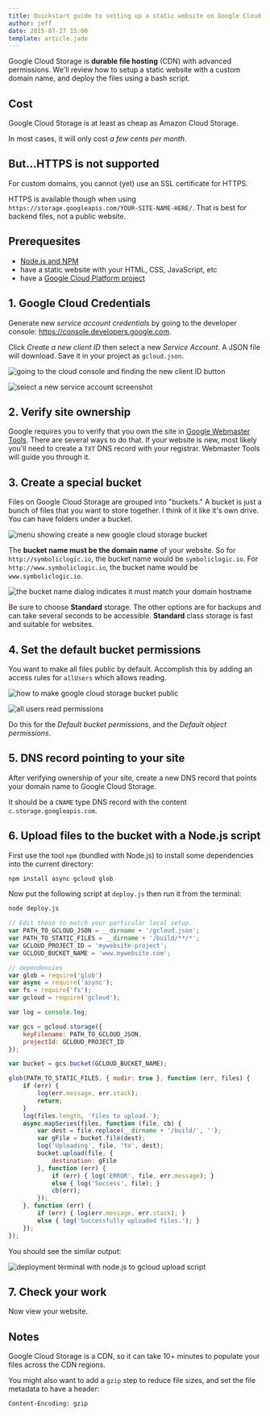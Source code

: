 ```yaml
---
title: Quickstart guide to setting up a static website on Google Cloud Storage
author: jeff
date: 2015-07-27 15:00
template: article.jade
---
```


Google Cloud Storage is **durable file hosting** (CDN) with
advanced permissions. We'll review how to setup a static
website with a custom domain name, and deploy the files using a bash script.

## Cost

Google Cloud Storage is at least as cheap as Amazon Cloud Storage.

In most cases, it will only cost *a few cents per month*.

## But...HTTPS is not supported

For custom domains, you cannot (yet) use an SSL certificate for HTTPS.

HTTPS is available though when using `https://storage.googleapis.com/YOUR-SITE-NAME-HERE/`.
That is best for backend files, not a public website.

## Prerequesites

- [Node.js and NPM](https://nodejs.org/download/)
- have a static website with your HTML, CSS, JavaScript, etc
- have a [Google Cloud Platform project](https://console.developers.google.com/project)


## 1. Google Cloud Credentials

Generate new *service account credentials* by going to
the developer console: https://console.developers.google.com.

Click *Create a new client ID* then select a new *Service Account*.
A JSON file will download. Save it in your project as `gcloud.json`.

![going to the cloud console and finding the new client ID button](1-google-cloud-credentials-console.png)

![select a new service account screenshot](2-create-service-account.png)

## 2. Verify site ownership

Google requires you to verify that you own the site in
[Google Webmaster Tools](https://www.google.com/webmasters/tools/home).
There are several ways to do that. If your website is new, most likely
you'll need to create a `TXT` DNS record with your registrar. Webmaster Tools
will guide you through it.

## 3. Create a special bucket

Files on Google Cloud Storage are grouped into "buckets." A bucket is just a
bunch of files that you want to store together. I think of it like it's
own drive. You can have folders under a bucket.

![menu showing create a new google cloud storage bucket](create-gcloud-storage-bucket.png)

The **bucket name must be the domain name** of your website. So for
`http://symboliclogic.io`, the bucket name would be `symboliclogic.io`.
For `http://www.symboliclogic.io`, the bucket name would be
`www.symboliclogic.io`.

![the bucket name dialog indicates it must match your domain hostname](google-cloud-storage-website-bucket-creation-custom-domain.png)

Be sure to choose **Standard** storage. The other options are for backups and
can take several seconds to be accessible.
**Standard** class storage is fast and suitable for websites.

## 4. Set the default bucket permissions

You want to make all files public by default. Accomplish this by
adding an access rules for `allUsers` which allows reading.

![how to make google cloud storage bucket public](4-edit-bucket-permissions.png)

![all users read permissions](5-all-users-permissions.png)

Do this for the *Default bucket permissions*, and the *Default object permissions*.

## 5. DNS record pointing to your site

After verifying ownership of your site, create a new DNS record that points
your domain name to Google Cloud Storage.

It should be a `CNAME` type DNS record with the content `c.storage.googleapis.com`.

## 6. Upload files to the bucket with a Node.js script

First use the tool `npm` (bundled with Node.js) to install some dependencies
into the current directory:

```bash
npm install async gcloud glob
```

Now put the following script at `deploy.js` then run it from the terminal:

```bash
node deploy.js
```

```javascript
// Edit these to match your particular local setup.
var PATH_TO_GCLOUD_JSON = __dirname + '/gcloud.json';
var PATH_TO_STATIC_FILES = __dirname + '/build/**/*';
var GCLOUD_PROJECT_ID = 'mywebsite-project';
var GCLOUD_BUCKET_NAME = 'www.mywebsite.com';

// dependencies
var glob = require('glob')
var async = require('async');
var fs = require('fs');
var gcloud = require('gcloud');

var log = console.log;

var gcs = gcloud.storage({
    keyFilename: PATH_TO_GCLOUD_JSON,
    projectId: GCLOUD_PROJECT_ID
});

var bucket = gcs.bucket(GCLOUD_BUCKET_NAME);

glob(PATH_TO_STATIC_FILES, { nodir: true }, function (err, files) {
    if (err) {
        log(err.message, err.stack);
        return;
    }
    log(files.length, 'files to upload.');
    async.mapSeries(files, function (file, cb) {
        var dest = file.replace(__dirname + '/build/', '');
        var gFile = bucket.file(dest);
        log('Uploading', file, 'to', dest);
        bucket.upload(file, {
            destination: gFile
        }, function (err) {
            if (err) { log('ERROR', file, err.message); }
            else { log('Success', file); }
            cb(err);
        });
    }, function (err) {
        if (err) { log(err.message, err.stack); }
        else { log('Successfully uploaded files.'); }
    });
});
```

You should see the similar output:

![deployment terminal with node.js to gcloud upload script](3-deploy-upload-gcloud-terminal.png)

## 7. Check your work

Now view your website.

## Notes

Google Cloud Storage is a CDN, so it can take 10+ minutes to populate your
files across the CDN regions.

You might also want to add a `gzip` step to reduce file sizes, and set the
file metadata to have a header:

```
Content-Encoding: gzip
```

